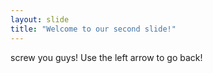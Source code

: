 ```yaml
---
layout: slide
title: "Welcome to our second slide!"
---
```

screw you guys!
Use the left arrow to go back!
